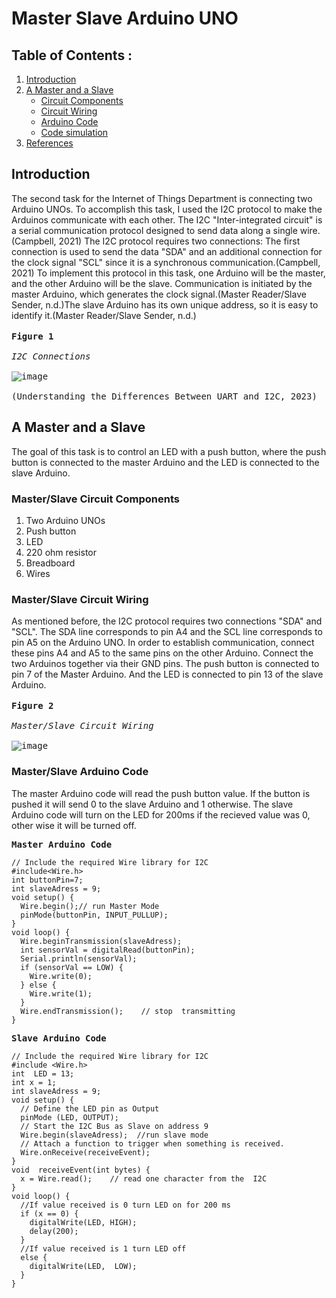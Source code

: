 # Master Slave Arduino UNO
## Table of Contents : 
1. [Introduction](#Introduction)
1. [A Master and a Slave](#A-Master-and-a-Slave)
    - [Circuit Components](#Master/Slave-Circuit-Components)
    - [Circuit Wiring](#Master/Slave-Circuit-Wiring)
    - [Arduino Code](#Master/Slave-Arduino-Code)
    - [Code simulation](#Code-simulation)
1. [References](#References)
## Introduction
The second task for the Internet of Things Department is connecting two Arduino UNOs. To accomplish this task, I used the I2C protocol to make the Arduinos communicate with each other. The I2C "Inter-integrated circuit" is a serial communication protocol designed to send data along a single wire.(Campbell, 2021) The I2C protocol requires two connections: The first connection is used to send the data "SDA" and an additional connection for the clock signal "SCL" since it is a synchronous communication.(Campbell, 2021) 
To implement this protocol in this task, one Arduino will be the master, and the other Arduino will be the slave. Communication is initiated by the master Arduino, which generates the clock signal.(Master Reader/Slave Sender, n.d.)The slave Arduino has its own unique address, so it is easy to identify it.(Master Reader/Slave Sender, n.d.)<br><br> 
<kbd> **Figure 1** <br><br>*I2C Connections*<br><br> <kbd>![image](https://github.com/Rawnaa-19/Master-Slave-Arduino-UNO/assets/106926557/f9fc7f67-7fa0-4b80-a5d7-9328e8db86d3)<br><br>(Understanding the Differences Between UART and I2C, 2023)</kbd></kbd>

## A Master and a Slave
The goal of this task is to control an LED with a push button, where the push button is connected to the master Arduino and the LED is connected to the slave Arduino.

### Master/Slave Circuit Components
1. Two Arduino UNOs
2. Push button
3. LED
4. 220 ohm resistor
5. Breadboard
6. Wires

### Master/Slave Circuit Wiring
As mentioned before, the I2C protocol requires two connections "SDA" and "SCL". The SDA line corresponds to pin A4 and the SCL line corresponds to pin A5 on the Arduino UNO. In order to establish communication, connect these pins A4 and A5 to the same pins on the other Arduino. Connect the two Arduinos together via their GND pins.
The push button is connected to pin 7 of the Master Arduino. And the LED is connected to pin 13 of the slave Arduino.<br><br> 
<kbd> **Figure 2** <br><br>*Master/Slave Circuit Wiring*<br><br> <kbd>![image](https://github.com/Rawnaa-19/Master-Slave-Arduino-UNO/assets/106926557/72c9089a-36ea-422f-87e2-b930204cf04a)</kbd></kbd>

### Master/Slave Arduino Code
The master Arduino code will read the push button value. If the button is pushed it will send 0 to the slave Arduino and 1 otherwise. 
The slave Arduino code will turn on the LED for 200ms if the recieved value was 0, other wise it will be turned off.

<kbd> **Master Arduino Code**
```
// Include the required Wire library for I2C
#include<Wire.h>
int buttonPin=7;
int slaveAdress = 9;
void setup() {
  Wire.begin();// run Master Mode
  pinMode(buttonPin, INPUT_PULLUP);
}
void loop() {
  Wire.beginTransmission(slaveAdress);
  int sensorVal = digitalRead(buttonPin);
  Serial.println(sensorVal);
  if (sensorVal == LOW) {
    Wire.write(0);
  } else {
    Wire.write(1);
  } 
  Wire.endTransmission();    // stop  transmitting
}

```
</kbd>

<kbd> **Slave Arduino Code** 
```
// Include the required Wire library for I2C
#include <Wire.h>
int  LED = 13;
int x = 1;
int slaveAdress = 9;
void setup() {
  // Define the LED pin as Output
  pinMode (LED, OUTPUT);
  // Start the I2C Bus as Slave on address 9
  Wire.begin(slaveAdress);  //run slave mode
  // Attach a function to trigger when something is received.
  Wire.onReceive(receiveEvent);
}
void  receiveEvent(int bytes) {
  x = Wire.read();    // read one character from the  I2C
}
void loop() {
  //If value received is 0 turn LED on for 200 ms
  if (x == 0) {
    digitalWrite(LED, HIGH);
    delay(200);
  }
  //If value received is 1 turn LED off
  else {
    digitalWrite(LED,  LOW);
  }
}

```
</kbd>
